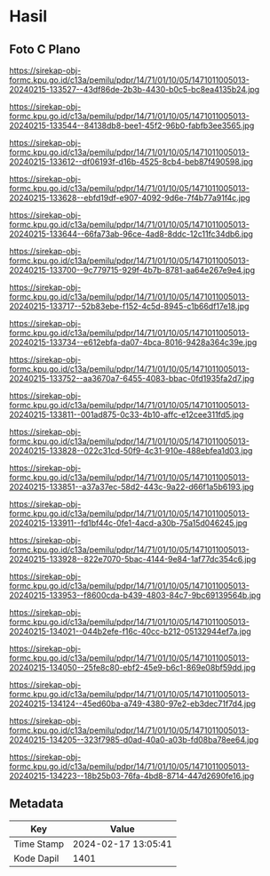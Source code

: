 # Hasil

## Foto C Plano

https://sirekap-obj-formc.kpu.go.id/c13a/pemilu/pdpr/14/71/01/10/05/1471011005013-20240215-133527--43df86de-2b3b-4430-b0c5-bc8ea4135b24.jpg

https://sirekap-obj-formc.kpu.go.id/c13a/pemilu/pdpr/14/71/01/10/05/1471011005013-20240215-133544--84138db8-bee1-45f2-96b0-fabfb3ee3565.jpg

https://sirekap-obj-formc.kpu.go.id/c13a/pemilu/pdpr/14/71/01/10/05/1471011005013-20240215-133612--df06193f-d16b-4525-8cb4-beb87f490598.jpg

https://sirekap-obj-formc.kpu.go.id/c13a/pemilu/pdpr/14/71/01/10/05/1471011005013-20240215-133628--ebfd19df-e907-4092-9d6e-7f4b77a91f4c.jpg

https://sirekap-obj-formc.kpu.go.id/c13a/pemilu/pdpr/14/71/01/10/05/1471011005013-20240215-133644--66fa73ab-96ce-4ad8-8ddc-12c11fc34db6.jpg

https://sirekap-obj-formc.kpu.go.id/c13a/pemilu/pdpr/14/71/01/10/05/1471011005013-20240215-133700--9c779715-929f-4b7b-8781-aa64e267e9e4.jpg

https://sirekap-obj-formc.kpu.go.id/c13a/pemilu/pdpr/14/71/01/10/05/1471011005013-20240215-133717--52b83ebe-f152-4c5d-8945-c1b66df17e18.jpg

https://sirekap-obj-formc.kpu.go.id/c13a/pemilu/pdpr/14/71/01/10/05/1471011005013-20240215-133734--e612ebfa-da07-4bca-8016-9428a364c39e.jpg

https://sirekap-obj-formc.kpu.go.id/c13a/pemilu/pdpr/14/71/01/10/05/1471011005013-20240215-133752--aa3670a7-6455-4083-bbac-0fd1935fa2d7.jpg

https://sirekap-obj-formc.kpu.go.id/c13a/pemilu/pdpr/14/71/01/10/05/1471011005013-20240215-133811--001ad875-0c33-4b10-affc-e12cee311fd5.jpg

https://sirekap-obj-formc.kpu.go.id/c13a/pemilu/pdpr/14/71/01/10/05/1471011005013-20240215-133828--022c31cd-50f9-4c31-910e-488ebfea1d03.jpg

https://sirekap-obj-formc.kpu.go.id/c13a/pemilu/pdpr/14/71/01/10/05/1471011005013-20240215-133851--a37a37ec-58d2-443c-9a22-d66f1a5b6193.jpg

https://sirekap-obj-formc.kpu.go.id/c13a/pemilu/pdpr/14/71/01/10/05/1471011005013-20240215-133911--fd1bf44c-0fe1-4acd-a30b-75a15d046245.jpg

https://sirekap-obj-formc.kpu.go.id/c13a/pemilu/pdpr/14/71/01/10/05/1471011005013-20240215-133928--822e7070-5bac-4144-9e84-1af77dc354c6.jpg

https://sirekap-obj-formc.kpu.go.id/c13a/pemilu/pdpr/14/71/01/10/05/1471011005013-20240215-133953--f8600cda-b439-4803-84c7-9bc69139564b.jpg

https://sirekap-obj-formc.kpu.go.id/c13a/pemilu/pdpr/14/71/01/10/05/1471011005013-20240215-134021--044b2efe-f16c-40cc-b212-05132944ef7a.jpg

https://sirekap-obj-formc.kpu.go.id/c13a/pemilu/pdpr/14/71/01/10/05/1471011005013-20240215-134050--25fe8c80-ebf2-45e9-b6c1-869e08bf59dd.jpg

https://sirekap-obj-formc.kpu.go.id/c13a/pemilu/pdpr/14/71/01/10/05/1471011005013-20240215-134124--45ed60ba-a749-4380-97e2-eb3dec71f7d4.jpg

https://sirekap-obj-formc.kpu.go.id/c13a/pemilu/pdpr/14/71/01/10/05/1471011005013-20240215-134205--323f7985-d0ad-40a0-a03b-fd08ba78ee64.jpg

https://sirekap-obj-formc.kpu.go.id/c13a/pemilu/pdpr/14/71/01/10/05/1471011005013-20240215-134223--18b25b03-76fa-4bd8-8714-447d2690fe16.jpg


## Metadata

| Key        | Value               |
| ---------- | ------------------- |
| Time Stamp | 2024-02-17 13:05:41 |
| Kode Dapil | 1401                |



